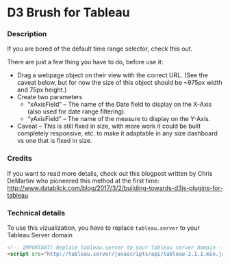 # D3 Brush for Tableau
### Description
If you are bored of the default time range selector, check this out. 

There are just a few thing you have to do, before use it:
* Drag a webpage object on their view with the correct URL. (See the caveat below, but for now the size of this object should be ~975px width and 75px height.)
* Create two parameters
    * “xAxisField” – The name of the Date field to display on the X-Axis (also used for date range filtering).
    * “yAxisField” – The name of the measure to display on the Y-Axis.
* Caveat – This is still fixed in size, with more work it could be built completely responsive, etc. to make it adaptable in any size dashboard vs one that is fixed in size. 


### Credits

If you want to read more details, check out this blogpost written by Chris DeMartini who pioneered this method at the first time: http://www.datablick.com/blog/2017/3/2/building-towards-d3js-plugins-for-tableau

### Technical details
To use this vizualization, you have to replace `tableau.server` to your Tableau Server domain
```html
<!-- IMPORTANT! Replace tableau.server to your Tableau server domain -->
<script src="http://tableau.server/javascripts/api/tableau-2.1.1.min.js"></script>
```
